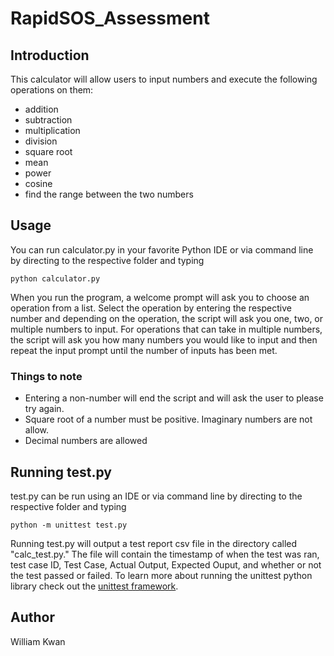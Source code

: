 # RapidSOS_Assessment

## Introduction

This calculator will allow users to input numbers and execute the following operations on them: 
* addition
* subtraction
* multiplication
* division
* square root
* mean
* power
* cosine 
* find the range between the two numbers

## Usage
You can run calculator.py in your favorite Python IDE or via command line by directing to the respective 
folder and typing 
```
python calculator.py
```
When you run the program, a welcome prompt will ask you to choose an operation from a list. Select the 
operation by entering the respective number and depending on the operation, the script will ask you one,
two, or multiple numbers to input. For operations that can take in multiple numbers, the script will ask you how
many numbers you would like to input and then repeat the input prompt until the number of inputs has been
met. 

### Things to note
* Entering a non-number will end the script and will ask the user to please try again.
* Square root of a number must be positive. Imaginary numbers are not allow.
* Decimal numbers are allowed

## Running test.py
test.py can be run using an IDE or via command line by directing to the respective folder and typing 
```
python -m unittest test.py 
```
Running test.py will output a test report csv file in the directory called "calc_test.py." The file will
contain the timestamp of when the test was ran, test case ID, Test Case, Actual Output, Expected Ouput, and
whether or not the test passed or failed. To learn more about running the unittest python library check out the
[unittest framework](https://docs.python.org/3.6/library/unittest.html#).

## Author
William Kwan
